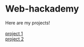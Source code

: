 # Web-hackademy

Here are my projects!
 <br>
 <br>
[project 1](https://andraioanastoica.github.io/project1.github.io/)<br>
[project 2](https://andraioanastoica.github.io/project2.github.io/)<br>

